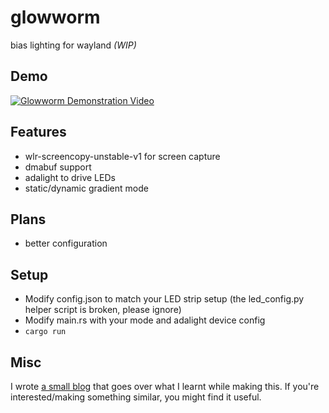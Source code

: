 # glowworm

bias lighting for wayland _(WIP)_
 
## Demo

[![Glowworm Demonstration Video](https://img.youtube.com/vi/r1JjI3HKP88/0.jpg)](https://www.youtube.com/watch?v=r1JjI3HKP88)

## Features
- wlr-screencopy-unstable-v1 for screen capture
- dmabuf support
- adalight to drive LEDs
- static/dynamic gradient mode

## Plans
- better configuration

## Setup
- Modify config.json to match your LED strip setup (the led_config.py helper script is broken, please ignore)
- Modify main.rs with your mode and adalight device config
- `cargo run`

## Misc
I wrote [a small blog](https://zeffo.me/blog/glowworm) that goes over what I learnt while making this. If you're interested/making something similar, you might find it useful.

